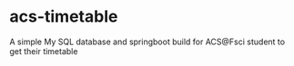 # acs-timetable
A simple My SQL database and springboot build for ACS@Fsci student to get their timetable
